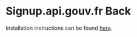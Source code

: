 # Signup.api.gouv.fr Back

Installation instructions can be found [here](https://github.com/betagouv/signup.api.gouv.fr-docker).